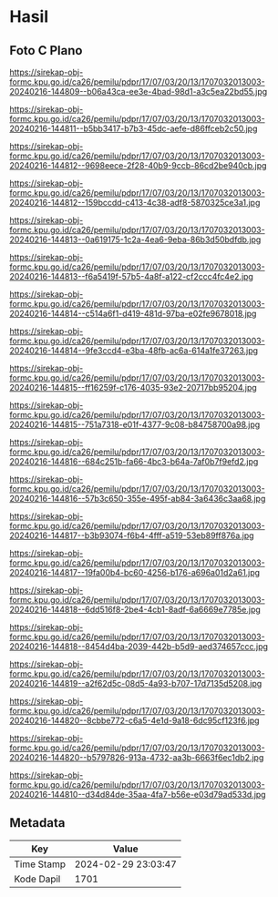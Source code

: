 # Hasil

## Foto C Plano

https://sirekap-obj-formc.kpu.go.id/ca26/pemilu/pdpr/17/07/03/20/13/1707032013003-20240216-144809--b06a43ca-ee3e-4bad-98d1-a3c5ea22bd55.jpg

https://sirekap-obj-formc.kpu.go.id/ca26/pemilu/pdpr/17/07/03/20/13/1707032013003-20240216-144811--b5bb3417-b7b3-45dc-aefe-d86ffceb2c50.jpg

https://sirekap-obj-formc.kpu.go.id/ca26/pemilu/pdpr/17/07/03/20/13/1707032013003-20240216-144812--9698eece-2f28-40b9-9ccb-86cd2be940cb.jpg

https://sirekap-obj-formc.kpu.go.id/ca26/pemilu/pdpr/17/07/03/20/13/1707032013003-20240216-144812--159bccdd-c413-4c38-adf8-5870325ce3a1.jpg

https://sirekap-obj-formc.kpu.go.id/ca26/pemilu/pdpr/17/07/03/20/13/1707032013003-20240216-144813--0a619175-1c2a-4ea6-9eba-86b3d50bdfdb.jpg

https://sirekap-obj-formc.kpu.go.id/ca26/pemilu/pdpr/17/07/03/20/13/1707032013003-20240216-144813--f6a5419f-57b5-4a8f-a122-cf2ccc4fc4e2.jpg

https://sirekap-obj-formc.kpu.go.id/ca26/pemilu/pdpr/17/07/03/20/13/1707032013003-20240216-144814--c514a6f1-d419-481d-97ba-e02fe9678018.jpg

https://sirekap-obj-formc.kpu.go.id/ca26/pemilu/pdpr/17/07/03/20/13/1707032013003-20240216-144814--9fe3ccd4-e3ba-48fb-ac6a-614a1fe37263.jpg

https://sirekap-obj-formc.kpu.go.id/ca26/pemilu/pdpr/17/07/03/20/13/1707032013003-20240216-144815--ff16259f-c176-4035-93e2-20717bb95204.jpg

https://sirekap-obj-formc.kpu.go.id/ca26/pemilu/pdpr/17/07/03/20/13/1707032013003-20240216-144815--751a7318-e01f-4377-9c08-b84758700a98.jpg

https://sirekap-obj-formc.kpu.go.id/ca26/pemilu/pdpr/17/07/03/20/13/1707032013003-20240216-144816--684c251b-fa66-4bc3-b64a-7af0b7f9efd2.jpg

https://sirekap-obj-formc.kpu.go.id/ca26/pemilu/pdpr/17/07/03/20/13/1707032013003-20240216-144816--57b3c650-355e-495f-ab84-3a6436c3aa68.jpg

https://sirekap-obj-formc.kpu.go.id/ca26/pemilu/pdpr/17/07/03/20/13/1707032013003-20240216-144817--b3b93074-f6b4-4fff-a519-53eb89ff876a.jpg

https://sirekap-obj-formc.kpu.go.id/ca26/pemilu/pdpr/17/07/03/20/13/1707032013003-20240216-144817--19fa00b4-bc60-4256-b176-a696a01d2a61.jpg

https://sirekap-obj-formc.kpu.go.id/ca26/pemilu/pdpr/17/07/03/20/13/1707032013003-20240216-144818--6dd516f8-2be4-4cb1-8adf-6a6669e7785e.jpg

https://sirekap-obj-formc.kpu.go.id/ca26/pemilu/pdpr/17/07/03/20/13/1707032013003-20240216-144818--8454d4ba-2039-442b-b5d9-aed374657ccc.jpg

https://sirekap-obj-formc.kpu.go.id/ca26/pemilu/pdpr/17/07/03/20/13/1707032013003-20240216-144819--a2f62d5c-08d5-4a93-b707-17d7135d5208.jpg

https://sirekap-obj-formc.kpu.go.id/ca26/pemilu/pdpr/17/07/03/20/13/1707032013003-20240216-144820--8cbbe772-c6a5-4e1d-9a18-6dc95cf123f6.jpg

https://sirekap-obj-formc.kpu.go.id/ca26/pemilu/pdpr/17/07/03/20/13/1707032013003-20240216-144820--b5797826-913a-4732-aa3b-6663f6ec1db2.jpg

https://sirekap-obj-formc.kpu.go.id/ca26/pemilu/pdpr/17/07/03/20/13/1707032013003-20240216-144810--d34d84de-35aa-4fa7-b56e-e03d79ad533d.jpg


## Metadata

| Key        | Value               |
| ---------- | ------------------- |
| Time Stamp | 2024-02-29 23:03:47 |
| Kode Dapil | 1701                |



